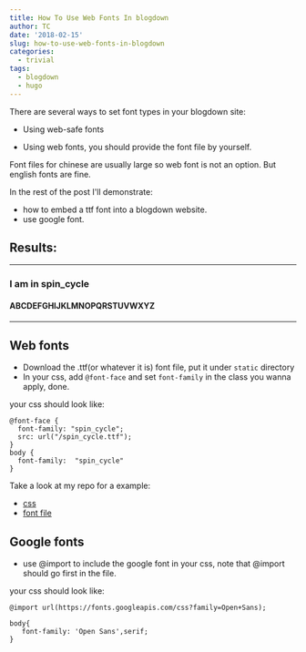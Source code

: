 ```yaml
---
title: How To Use Web Fonts In blogdown
author: TC
date: '2018-02-15'
slug: how-to-use-web-fonts-in-blogdown
categories:
  - trivial
tags:
  - blogdown
  - hugo
---
```


<link href='https://fonts.googleapis.com/css?family=Sofia' rel='stylesheet'>

There are several ways to set font types in your blogdown site:

- Using web-safe fonts

- Using web fonts, you should provide the font file by yourself.

Font files for chinese are usually large so web font is not an option. But english fonts are fine.

In the rest of the post I'll demonstrate:
- how to embed a ttf font into a blogdown website.
- use google font.

## Results:

---

### I am in spin_cycle

#### ABCDEFGHIJKLMNOPQRSTUVWXYZ

---
## Web fonts

- Download the .ttf(or whatever it is) font file, put it under `static` directory
- In your css, add `@font-face` and set `font-family` in the class you wanna apply, done.

your css should look like:

```
@font-face {
  font-family: "spin_cycle";
  src: url("/spin_cycle.ttf");
}
body {
  font-family:  "spin_cycle"
}

```

Take a look at my repo for a example:
- [css](https://github.com/rbind/blogsite/blob/master/static/css/fonts.css)
- [font file](https://github.com/rbind/blogsite/tree/master/static)

## Google fonts

- use @import to include the google font in your css, note that @import should go first in the file.


your css should look like:

```
@import url(https://fonts.googleapis.com/css?family=Open+Sans);

body{
   font-family: 'Open Sans',serif;
}
``` 

